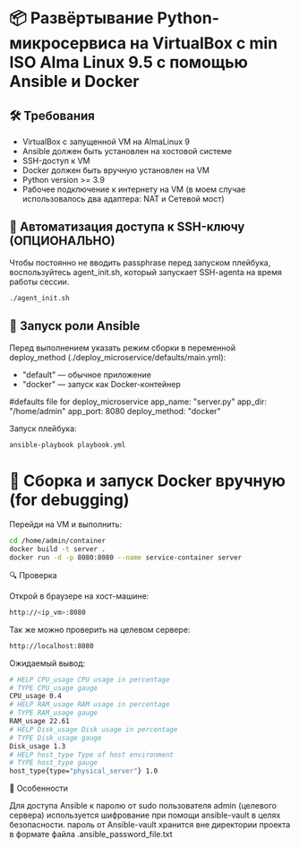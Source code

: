 # 📦 Развёртывание Python-микросервиса на VirtualBox с min ISO Alma Linux 9.5 с помощью Ansible и Docker


## 🛠 Требования

- VirtualBox с запущенной VM на AlmaLinux 9
- Ansible должен быть установлен на хостовой системе
- SSH-доступ к VM
- Docker должен быть вручную установлен на VM
- Python version >= 3.9
- Рабочее подключение к интернету на VM (в моем случае использовалось два адаптера: NAT и Сетевой мост)


## 🔐 Автоматизация доступа к SSH-ключу (ОПЦИОНАЛЬНО)

Чтобы постоянно не вводить passphrase перед запуском плейбука, воспользуйтесь agent_init.sh, который запускает
SSH-agentа на время работы сессии.

```bash
./agent_init.sh
```

## 🚀 Запуск роли Ansible

Перед выполнением указать режим сборки в переменной deploy_method (./deploy_microservice/defaults/main.yml):
- "default" — обычное приложение
- "docker" — запуск как Docker-контейнер

#defaults file for deploy_microservice
app_name: "server.py"
app_dir: "/home/admin"
app_port: 8080
deploy_method: "docker"

Запуск плейбука:
```bash
ansible-playbook playbook.yml
```


# 🐳 Сборка и запуск Docker вручную (for debugging)

Перейди на VM и выполнить:

```bash
cd /home/admin/container
docker build -t server .
docker run -d -p 8080:8080 --name service-container server
```

🔍 Проверка

Открой в браузере на хост-машине:
```bash
http://<ip_vm>:8080
```
Так же можно проверить на целевом сервере:
```bash
http://localhost:8080
```

Ожидаемый вывод:
```bash
# HELP CPU_usage CPU usage in percentage
# TYPE CPU_usage gauge
CPU_usage 0.4
# HELP RAM_usage RAM usage in percentage
# TYPE RAM_usage gauge
RAM_usage 22.61
# HELP Disk_usage Disk usage in percentage
# TYPE Disk_usage gauge
Disk_usage 1.3
# HELP host_type Type of host environment
# TYPE host_type gauge
host_type{type="physical_server"} 1.0
```

📌 Особенности

Для доступа Ansible к паролю от sudo пользователя admin (целевого сервера) используется шифрование при помощи ansible-vault в целях безопасности.
пароль от Ansible-vault хранится вне директории проекта в формате файла .ansible_password_file.txt 
